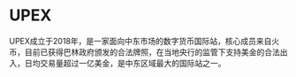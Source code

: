 # 

# UPEX

UPEX成立于2018年，是一家面向中东市场的数字货币国际站，核心成员来自火币，目前已获得巴林政府颁发的合法牌照，在当地央行的监管下支持美金的合法出入，日均交易量超过一亿美金，是中东区域最大的国际站之一。


